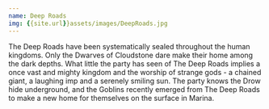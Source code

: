 ```yaml
---
name: Deep Roads
img: {{site.url}}assets/images/DeepRoads.jpg
---
```

The Deep Roads have been systematically sealed throughout the human kingdoms. Only the Dwarves of Cloudstone dare make their home among the dark depths. What little the party has seen of The Deep Roads implies a once vast and mighty kingdom and the worship of strange gods - a chained giant, a laughing imp and a serenely smiling sun. The party knows the Drow hide underground, and the Goblins recently emerged from The Deep Roads to make a new home for themselves on the surface in Marina. 